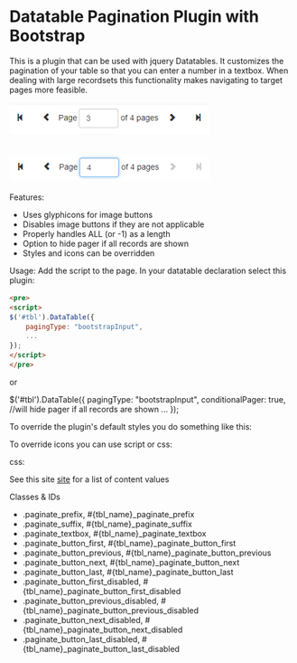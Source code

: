 Datatable Pagination Plugin with Bootstrap
=====================

This is a plugin that can be used with jquery Datatables.  It customizes the pagination of your table so that you can enter a number in a textbox.  When dealing with large recordsets this functionality makes navigating to target pages more feasible.  

<img src="/resources/screenshot1.png" alt="Screenshot" />
<br />
<br />
<br />
<img src="/resources/screenshot2.png" alt="Screenshot" />
<br />
<br />
Features:
<ul>
<li>Uses glyphicons for image buttons</li>
<li>Disables image buttons if they are not applicable</li>
<li>Properly handles  ALL (or -1) as a length</li>
<li>Option to hide pager if all records are shown</li>
<li>Styles and icons can be overridden</li>
</ul>

Usage:
Add the script to the page.  In your datatable declaration select this plugin:
```html
<pre>
<script>
$('#tbl').DataTable({
	pagingType: "bootstrapInput",
	...
});
</script>
</pre>
```
or

$('#tbl').DataTable({
	pagingType: "bootstrapInput",
	conditionalPager: true,  //will hide pager if all records are shown
	...
});
</script>			

To override the plugin's default styles you do something like this:
<style>
.paginate_prefix{font-size:10px;}
 #tbl_paginate_textbox{width:50px !important;font-size:10px;}
</style>

To override icons you can use script or css:
<script>
$("#tbl_paginate_button_next").removeClass("glyphicon glyphicon-chevron-right").addClass("glyphicon glyphicon-arrow-right");
$("#tbl_paginate_button_next").removeClass("glyphicon glyphicon-chevron-right").addClass("fa fa-arrow-right");  //font-awesome
</script>

css:
<style>
.paginate_button_next {
	position: relative;
}

.paginate_button_next:before {
	content: " \f0A9";
	font-family: FontAwesome;
	font-style: normal;
	font-weight: normal;
	text-decoration: inherit;
	color:#00FF00;
}
</style>
See this site <a href="http://astronautweb.co/snippet/font-awesome/">site</a> for a list of content values


Classes & IDs
<ul>
<li>.paginate_prefix, #{tbl_name}_paginate_prefix</li>
<li>.paginate_suffix, #{tbl_name}_paginate_suffix</li>
<li>.paginate_textbox, #{tbl_name}_paginate_textbox</li>
<li>.paginate_button_first, #{tbl_name}_paginate_button_first</li>
<li>.paginate_button_previous, #{tbl_name}_paginate_button_previous</li>
<li>.paginate_button_next, #{tbl_name}_paginate_button_next</li>
<li>.paginate_button_last, #{tbl_name}_paginate_button_last</li>
<li>.paginate_button_first_disabled, #{tbl_name}_paginate_button_first_disabled</li>
<li>.paginate_button_previous_disabled, #{tbl_name}_paginate_button_previous_disabled</li>
<li>.paginate_button_next_disabled, #{tbl_name}_paginate_button_next_disabled</li>
<li>.paginate_button_last_disabled, #{tbl_name}_paginate_button_last_disabled</li>
</ul>

